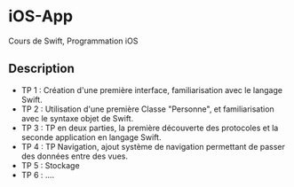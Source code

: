 # iOS-App
Cours de Swift, Programmation iOS

## Description
- TP 1 : Création d'une première interface, familiarisation avec le langage Swift.
- TP 2 : Utilisation d'une première Classe "Personne", et familiarisation avec le syntaxe objet de Swift.
- TP 3 : TP en deux parties, la première découverte des protocoles et la seconde application en langage Swift.
- TP 4 : TP Navigation, ajout système de navigation permettant de passer des données entre des vues.
- TP 5 : Stockage
- TP 6 : ....
